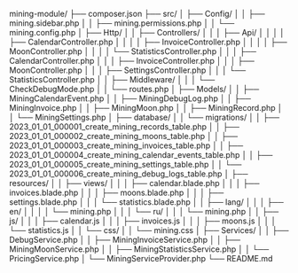 mining-module/
├── composer.json
├── src/
│   ├── Config/
│   │   ├── mining.sidebar.php
│   │   ├── mining.permissions.php
│   │   └── mining.config.php
│   ├── Http/
│   │   ├── Controllers/
│   │   │   ├── Api/
│   │   │   │   ├── CalendarController.php
│   │   │   │   ├── InvoiceController.php
│   │   │   │   ├── MoonController.php
│   │   │   │   └── StatisticsController.php
│   │   │   ├── CalendarController.php
│   │   │   ├── InvoiceController.php
│   │   │   ├── MoonController.php
│   │   │   ├── SettingsController.php
│   │   │   └── StatisticsController.php
│   │   ├── Middleware/
│   │   │   └── CheckDebugMode.php
│   │   └── routes.php
│   ├── Models/
│   │   ├── MiningCalendarEvent.php
│   │   ├── MiningDebugLog.php
│   │   ├── MiningInvoice.php
│   │   ├── MiningMoon.php
│   │   ├── MiningRecord.php
│   │   └── MiningSettings.php
│   ├── database/
│   │   └── migrations/
│   │       ├── 2023_01_01_000001_create_mining_records_table.php
│   │       ├── 2023_01_01_000002_create_mining_moons_table.php
│   │       ├── 2023_01_01_000003_create_mining_invoices_table.php
│   │       ├── 2023_01_01_000004_create_mining_calendar_events_table.php
│   │       ├── 2023_01_01_000005_create_mining_settings_table.php
│   │       └── 2023_01_01_000006_create_mining_debug_logs_table.php
│   ├── resources/
│   │   ├── views/
│   │   │   ├── calendar.blade.php
│   │   │   ├── invoices.blade.php
│   │   │   ├── moons.blade.php
│   │   │   ├── settings.blade.php
│   │   │   └── statistics.blade.php
│   │   ├── lang/
│   │   │   ├── en/
│   │   │   │   └── mining.php
│   │   │   └── ru/
│   │   │       └── mining.php
│   │   ├── js/
│   │   │   ├── calendar.js
│   │   │   ├── invoices.js
│   │   │   ├── moons.js
│   │   │   └── statistics.js
│   │   └── css/
│   │       └── mining.css
│   ├── Services/
│   │   ├── DebugService.php
│   │   ├── MiningInvoiceService.php
│   │   ├── MiningMoonService.php
│   │   ├── MiningStatisticsService.php
│   │   └── PricingService.php
│   └── MiningServiceProvider.php
└── README.md
